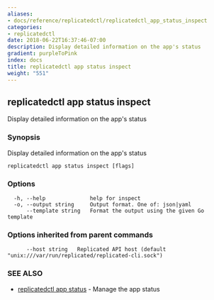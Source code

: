 ```yaml
---
aliases:
- docs/reference/replicatedctl/replicatedctl_app_status_inspect
categories:
- replicatedctl
date: 2018-06-22T16:37:46-07:00
description: Display detailed information on the app's status
gradient: purpleToPink
index: docs
title: replicatedctl app status inspect
weight: "551"
---
```


## replicatedctl app status inspect

Display detailed information on the app's status

### Synopsis

Display detailed information on the app's status

```
replicatedctl app status inspect [flags]
```

### Options

```
  -h, --help              help for inspect
  -o, --output string     Output format. One of: json|yaml
      --template string   Format the output using the given Go template
```

### Options inherited from parent commands

```
      --host string   Replicated API host (default "unix:///var/run/replicated/replicated-cli.sock")
```

### SEE ALSO

* [replicatedctl app status](/api/replicatedctl/replicatedctl_app_status/)	 - Manage the app status

